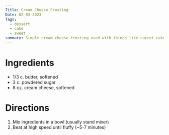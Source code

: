 ```yaml
---
Title: Cream Cheese Frosting
Date: 02-03-2023
Tags:
  - dessert
  - cake
  - sweet
summary: Simple cream cheese frosting used with things like carrot cake.
---
```


# Ingredients
- 1/3 c. butter, softened
- 3 c. powdered sugar
- 8 oz. cream cheese, softened

# Directions
1. Mix ingredients in a bowl (usually stand mixer)
2. Beat at high speed until fluffy (~5-7 minutes)
